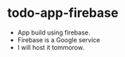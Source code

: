 # todo-app-firebase

* App build using firebase.
* Firebase is a Google service
* I will host it tommorow.
